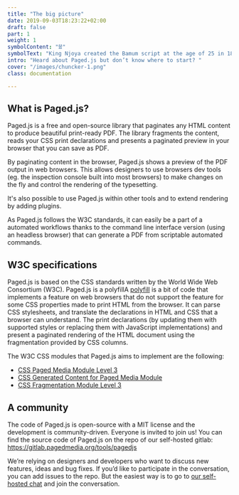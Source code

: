 ```yaml
---
title: "The big picture"
date: 2019-09-03T18:23:22+02:00
draft: false
part: 1 
weight: 1
symbolContent: "𖠅"
symbolText: "King Njoya created the Bamum script at the age of 25 in 1896 for the Bamum language, now spoken in present-day Cameroon. [Read more](https://decodeunicode.org/en/scripts/bamum#bamum)"
intro: "Heard about Paged.js but don’t know where to start? " 
cover: "/images/chuncker-1.png"
class: documentation

---
```


## What is Paged.js?

Paged.js is a free and open-source library that paginates any HTML content to produce beautiful print-ready PDF.
The library fragments the content, reads your CSS print declarations and presents a paginated preview in your browser that you can save as PDF.

By paginating content in the browser, Paged.js shows a preview of the PDF output in web browsers. This allows designers to use browsers dev tools (eg. the inspection console built into most browsers) to make changes on the fly and control the rendering of the typesetting. 



It's also possible to use Paged.js within other tools and to extend rendering by adding plugins.

As Paged.js follows the W3C standards, it can easily be a part of a automated workflows thanks to the command line interface version (using an headless browser) that can generate a PDF from scriptable automated commands.


## W3C specifications

<p>Paged.js is based on the CSS standards written by the World Wide Web Consortium (W3C). Paged.js is a <span class="dt">polyfill<span class="dd">A <a href="https://en.wikipedia.org/wiki/Polyfill_(programming))">polyfill</a> is a bit of code that implements a feature on web browsers that do not support the feature</span></span> for some CSS properties made to print HTML from the browser. It can parse CSS stylesheets, and translate the declarations in HTML and CSS that a browser can understand. The print declarations (by updating them with supported styles or replacing them with JavaScript implementations) and present a paginated rendering of the HTML document using the fragmentation provided by CSS columns.</p>

The W3C CSS modules that Paged.js aims to implement are the following:

- [CSS Paged Media Module Level 3](https://www.w3.org/TR/css3-page/)
- [CSS Generated Content for Paged Media Module](https://www.w3.org/TR/css-gcpm-3/)
- [CSS Fragmentation Module Level 3](https://www.w3.org/TR/css-break-3/)



## A community  

The code of Paged.js is open-source with a MIT license and the development is community-driven. Everyone is invited to join us! You can find the source code of Paged.js on the repo of our self-hosted gitlab: https://gitlab.pagedmedia.org/tools/pagedjs

We’re relying on designers and developers who want to discuss new features, ideas and bug fixes. If you’d like to participate in the conversation, you can add issues to the repo. But the easiest way is to go to [our self-hosted chat](https://mattermost.pagedmedia.org/) and join the conversation.


